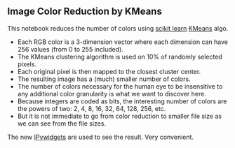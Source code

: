 ## Image Color Reduction by KMeans

This notebook reduces the number of colors using [scikit learn](http://scikit-learn.org/stable/) [KMeans](http://scikit-learn.org/stable/modules/clustering.html#k-means) algo.
+ Each RGB color is a 3-dimension vector where each dimension can have 256 values (from 0 to 255 included).
+ The KMeans clustering algorithm is used on 10% of randomly selected pixels.
+ Each original pixel is then mapped to the closest cluster center.
+ The resulting image has a (much) smaller number of colors.
+ The number of colors necessary for the human eye to be insensitive to any additional color granularity is what we want to discover here.
+ Because integers are coded as bits, the interesting number of colors are the powers of two: 2, 4, 8, 16, 32, 64, 128, 256, etc.
+ But it is not immediate to go from color reduction to smaller file size as we can see from the file sizes. 

The new [IPywidgets](https://ipywidgets.readthedocs.io/en/latest/) are used to see the result. Very convenient.

